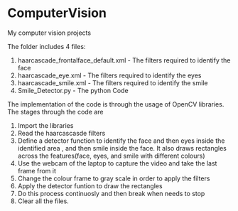 # ComputerVision
My computer vision projects

The folder includes 4 files:

1) haarcascade_frontalface_default.xml - The filters required to identify the face
2) haarcascade_eye.xml - The filters required to identify the eyes
3) haarcascade_smile.xml - The filters required to identify the smile
4) Smile_Detector.py - The python Code

The implementation of the code is through the usage of OpenCV libraries. The stages through the code are
1) Import the libraries
2) Read the haarcascasde filters
3) Define a detector function to identify the face and then eyes inside the identified area , and then smile inside the face.
   It also draws rectangles across the features(face, eyes, and smile with different colours)
4) Use the webcam of the laptop to capture the video and take the last frame from it
5) Change the colour frame to gray scale in order to apply the filters
6) Apply the detector funtion to draw the rectangles
7) Do this process continuosly and then break when needs to stop
8) Clear all the files.


